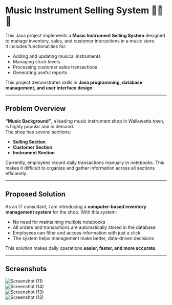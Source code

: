 # Music Instrument Selling System 🎸🎹🥁

This Java project implements a **Music Instrument Selling System** designed to manage inventory, sales, and customer interactions in a music store.  
It includes functionalities for:  
- Adding and updating musical instruments  
- Managing stock levels  
- Processing customer sales transactions  
- Generating useful reports  

This project demonstrates skills in **Java programming, database management, and user interface design**.  

---

## Problem Overview  

**“Music Background”**, a leading music instrument shop in Wallawatta town, is highly popular and in demand.  
The shop has several sections:  
- **Selling Section**  
- **Customer Section**  
- **Instrument Section**  

Currently, employees record daily transactions manually in notebooks. This makes it difficult to organize and gather information across all sections efficiently.  

---

## Proposed Solution  

As an IT consultant, I am introducing a **computer-based inventory management system** for the shop. With this system:  
- No need for maintaining multiple notebooks  
- All orders and transactions are automatically stored in the database  
- Employees can filter and access information with just a click  
- The system helps management make better, data-driven decisions  

This solution makes daily operations **easier, faster, and more accurate**.  

---

## Screenshots  

![Screenshot (11)](https://github.com/dqwe223/Music-Instrument-Selling-System-java/assets/145695697/81f79ae7-124c-430b-91ee-546d79567c20)  
![Screenshot (14)](https://github.com/dqwe223/Music-Instrument-Selling-System-java/assets/145695697/4efab5a0-87db-4b4a-af2a-51e5a93c6d94)  
![Screenshot (13)](https://github.com/dqwe223/Music-Instrument-Selling-System-java/assets/145695697/a5978168-9f89-4926-b7b2-530f0b4c5ddf)  
![Screenshot (12)](https://github.com/dqwe223/Music-Instrument-Selling-System-java/assets/145695697/8d305b19-29dd-4657-a3e9-cb9956772b47)  

